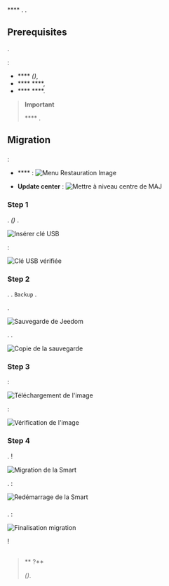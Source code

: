 # 

 **** . .

## Prerequisites

.

 :

-  ****  *()*,
-  ****  ****,
-  ****  ****.

>**Important**
>
> **** .

## Migration

### 

 :

-  **** :
![Menu Restauration Image](images/migrateos-smart01.png)

-  **Update center**  :
![Mettre à niveau centre de MAJ](images/migrateos-smart02.png)

### Step 1

.  *()* .

![Insérer clé USB](images/migrateos-smart03.png)

 :

![Clé USB vérifiée](images/migrateos-smart04.png)

### Step 2

. .  ``Backup`` .

.

![Sauvegarde de Jeedom](images/migrateos-smart05.png)

. .

![Copie de la sauvegarde ](images/migrateos-smart06.png)

### Step 3

 :

![Téléchargement de l'image](images/migrateos-smart07.png)

 :

![Vérification de l'image](images/migrateos-smart08.png)

### Step 4

.  !

![Migration de la Smart](images/migrateos-smart09.png)

.  :

![Redémarrage de la Smart](images/migrateos-smart10.png)

### 

.  :

![Finalisation migration](images/migrateos-smart11.png)

 !

## 

>** ?**
>
> *()*.

